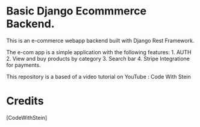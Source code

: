 # Basic Django Ecommmerce Backend.

This is an e-commerce webapp backend built with Django Rest Framework.


The e-com app is a simple application with the following features:
    1. AUTH
    2. View and buy products by category
    3. Search bar
    4. Stripe Integratione for payments.

This repository is a based of a video tutorial on YouTube : Code With Stein

# Credits
[CodeWithStein]

